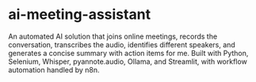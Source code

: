 # ai-meeting-assistant
An automated AI solution that joins online meetings, records the conversation, transcribes the audio, identifies different speakers, and generates a concise summary with action items for me. Built with Python, Selenium, Whisper, pyannote.audio, Ollama, and Streamlit, with workflow automation handled by n8n.
